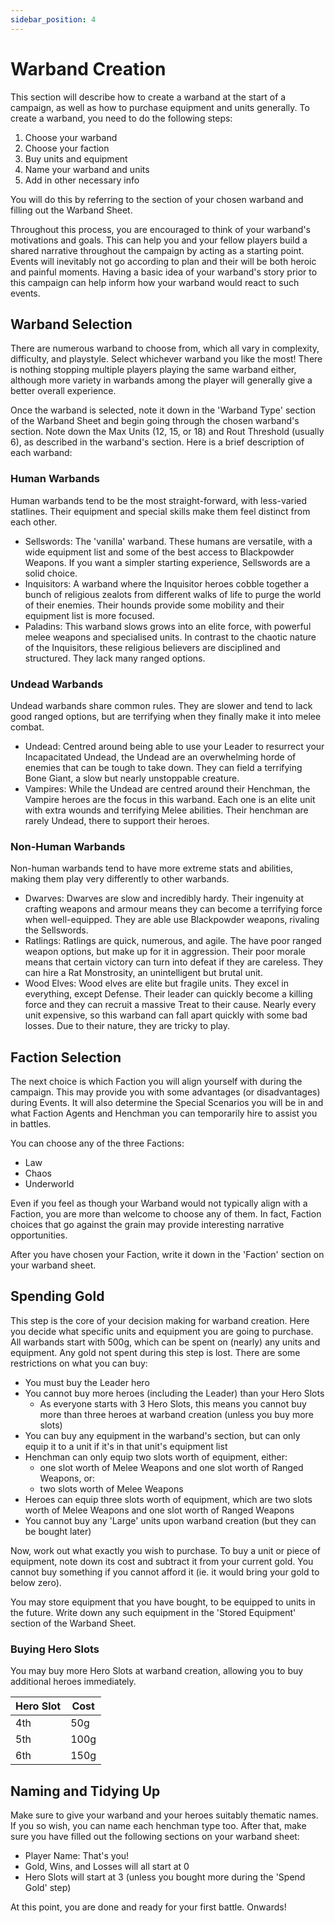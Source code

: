 ```yaml
---
sidebar_position: 4
---
```

# Warband Creation

This section will describe how to create a warband at the start of a campaign, as well as how to purchase equipment and units generally. To create a warband, you need to do the following steps:

1. Choose your warband
2. Choose your faction
3. Buy units and equipment
4. Name your warband and units
5. Add in other necessary info

You will do this by  referring to the section of your chosen warband and filling out the Warband Sheet.

Throughout this process, you are encouraged to think of your warband's motivations and goals. This can help you and your fellow players build a shared narrative throughout the campaign by acting as a starting point. Events will inevitably not go according to plan and their will be both heroic and painful moments. Having a basic idea of your warband's story prior to this campaign can help inform how your warband would react to such events.
## Warband Selection

There are numerous warband to choose from, which all vary in complexity, difficulty, and playstyle. Select whichever warband you like the most! There is nothing stopping multiple players playing the same warband either, although more variety in warbands among the player will generally give a better overall experience.

Once the warband is selected, note it down in the 'Warband Type' section of the Warband Sheet and begin going through the chosen warband's section. Note down the Max Units (12, 15, or 18) and Rout Threshold (usually 6), as described in the warband's section. Here is a brief description of each warband:

### Human Warbands

Human warbands tend to be the most straight-forward, with less-varied statlines. Their equipment and special skills make them feel distinct from each other.

* Sellswords: The 'vanilla' warband. These humans are versatile, with a wide equipment list and some of the best access to Blackpowder Weapons. If you want a simpler starting experience, Sellswords are a solid choice.
* Inquisitors: A warband where the Inquisitor heroes cobble together a bunch of religious zealots from different walks of life to purge the world of their enemies. Their hounds provide some mobility and their equipment list is more focused.
* Paladins: This warband slows grows into an elite force, with powerful melee weapons and specialised units. In contrast to the chaotic nature of the Inquisitors, these religious believers are disciplined and structured. They lack many ranged options.

### Undead Warbands

Undead warbands share common rules. They are slower and tend to lack good ranged options, but are terrifying when they finally make it into melee combat.

* Undead: Centred around being able to use your Leader to resurrect your Incapacitated Undead, the Undead are an overwhelming horde of enemies that can be tough to take down. They can field a terrifying Bone Giant, a slow but nearly unstoppable creature.
* Vampires: While the Undead are centred around their Henchman, the Vampire heroes are the focus in this warband. Each one is an elite unit with extra wounds and terrifying Melee abilities. Their henchman are rarely Undead, there to support their heroes.

### Non-Human Warbands

Non-human warbands tend to have more extreme stats and abilities, making them play very differently to other warbands.

* Dwarves: Dwarves are slow and incredibly hardy. Their ingenuity at crafting weapons and armour means they can become a terrifying force when well-equipped. They are able use Blackpowder weapons, rivaling the Sellswords.
* Ratlings: Ratlings are quick, numerous, and agile. The have poor ranged weapon options, but make up for it in aggression. Their poor morale means that certain victory can turn into defeat if they are careless. They can hire a Rat Monstrosity, an unintelligent but brutal unit.
* Wood Elves: Wood elves are elite but fragile units. They excel in everything, except Defense. Their leader can quickly become a killing force and they can recruit a massive Treat to their cause. Nearly every unit expensive, so this warband can fall apart quickly with some bad losses. Due to their nature, they are tricky to play.

## Faction Selection

The next choice is which Faction you will align yourself with during the campaign. This may provide you with some advantages (or disadvantages) during Events. It will also determine the Special Scenarios you will be in and what Faction Agents and Henchman you can temporarily hire to assist you in battles.

You can choose any of the three Factions:

* Law
* Chaos
* Underworld

Even if you feel as though your Warband would not typically align with a Faction, you are more than welcome to choose any of them. In fact, Faction choices that go against the grain may provide interesting narrative opportunities.

After you have chosen your Faction, write it down in the 'Faction' section on your warband sheet.

## Spending Gold

This step is the core of your decision making for warband creation. Here you decide what specific units and equipment you are going to purchase. All warbands start with 500g, which can be spent on (nearly) any units and equipment. Any gold not spent during this step is lost. There are some restrictions on what you can buy:

* You must buy the Leader hero
* You cannot buy more heroes (including the Leader) than your Hero Slots
	* As everyone starts with 3 Hero Slots, this means you cannot buy more than three heroes at warband creation (unless you buy more slots)
* You can buy any equipment in the warband's section, but can only equip it to a unit if it's in that unit's equipment list
* Henchman can only equip two slots worth of equipment, either:
	* one slot worth of Melee Weapons and one slot worth of Ranged Weapons, or:
	* two slots worth of Melee Weapons
* Heroes can equip three slots worth of equipment, which are two slots worth of Melee Weapons and one slot worth of Ranged Weapons
* You cannot buy any 'Large' units upon warband creation (but they can be bought later)

Now, work out what exactly you wish to purchase. To buy a unit or piece of equipment, note down its cost and subtract it from your current gold. You cannot buy something if you cannot afford it (ie. it would bring your gold to below zero).

You may store equipment that you have bought, to be equipped to units in the future. Write down any such equipment in the 'Stored Equipment' section of the Warband Sheet.
### Buying Hero Slots

You may buy more Hero Slots at warband creation, allowing you to buy additional heroes immediately.

| Hero Slot | Cost |
| --------- | ---- |
| 4th       | 50g  |
| 5th       | 100g |
| 6th       | 150g |


## Naming and Tidying Up

Make sure to give your warband and your heroes suitably thematic names. If you so wish, you can name each henchman type too. After that, make sure you have filled out the following sections on your warband sheet:

* Player Name: That's you!
* Gold, Wins, and Losses will all start at 0
* Hero Slots will start at 3 (unless you bought more during the 'Spend Gold' step)

At this point, you are done and ready for your first battle. Onwards!

